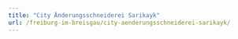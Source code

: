 ```yaml
---
title: "City Änderungsschneiderei Sarikayk"
url: /freiburg-im-breisgau/city-aenderungsschneiderei-sarikayk/
---
```

